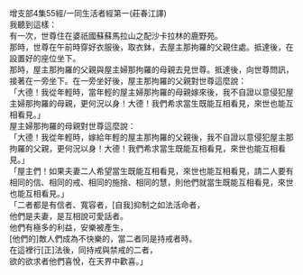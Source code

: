 增支部4集55經/一同生活者經第一(莊春江譯)  
我聽到這樣：  
有一次，世尊住在婆祇國蘇蘇馬拉山之配沙卡拉林的鹿野苑。  
那時，世尊在午前時穿好衣服後，取衣鉢，去屋主那拘羅的父親住處。抵達後，在設置好的座位坐下。  
那時，屋主那拘羅的父親與屋主婦那拘羅的母親去見世尊。抵達後，向世尊問訊，接著在一旁坐下。在一旁坐好後，屋主那拘羅的父親對世尊這麼說：  
「大德！我從年輕時，當年輕的屋主婦那拘羅的母親嫁來後，我不自證以意侵犯屋主婦那拘羅的母親，更何況以身！大德！我們希求當生既能互相看見，來世也能互相看見。」  
屋主婦那拘羅的母親對世尊這麼說：  
「大德！我從年輕時，嫁給年輕的屋主那拘羅的父親後，我不自證以意侵犯屋主那拘羅的父親，更何況以身！大德！我們希求當生既能互相看見，來世也能互相看見。」  
「屋主們！如果夫妻二人希望當生既能互相看見，來世也能互相看見，請二人要有相同的信、相同的戒、相同的施捨、相同的慧，則他們就當生既能互相看見，來世也能互相看見。」  
「二者都是有信者、寬容者，[自我]抑制之如法活命者，  
他們是夫妻，是互相說可愛話者。  
他們有極多的利益，安樂被產生，  
[他們的]敵人們成為不快樂的，當二者同是持戒者時。  
在這裡行[正]法後，同持戒與禁戒的二者，  
欲的欲求者他們喜悅，在天界中歡喜。」  
  
  
